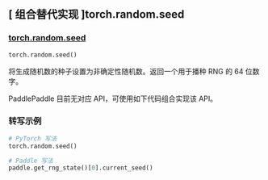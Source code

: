 ## [ 组合替代实现 ]torch.random.seed

### [torch.random.seed](https://pytorch.org/docs/stable/random.html#torch.random.seed)
```python
torch.random.seed()
```

将生成随机数的种子设置为非确定性随机数。返回一个用于播种 RNG 的 64 位数字。

PaddlePaddle 目前无对应 API，可使用如下代码组合实现该 API。

###  转写示例
```python
# PyTorch 写法
torch.random.seed()

# Paddle 写法
paddle.get_rng_state()[0].current_seed()
```
